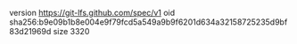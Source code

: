 version https://git-lfs.github.com/spec/v1
oid sha256:b9e09b1b8e004e9f79fcd5a549a9b9f6201d634a32158725235d9bf83d21969d
size 3320
